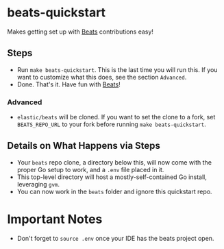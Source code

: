 # beats-quickstart
Makes getting set up with [Beats](https://github.com/elastic/beats) contributions easy!

## Steps
- Run `make beats-quickstart`. This is the last time you will run this. If you want to customize what this does, see the section `Advanced`.
- Done. That's it. Have fun with [Beats](https://github.com/elastic/beats)!

### Advanced
- `elastic/beats` will be cloned. If you want to set the clone to a fork, set `BEATS_REPO_URL` to your fork before running `make beats-quickstart`.

## Details on What Happens via Steps

- Your `beats` repo clone, a directory below this, will now come with the proper Go setup to work, and a `.env` file placed in it.
- This top-level directory will host a mostly-self-contained Go install, leveraging `gvm`.
- You can now work in the `beats` folder and ignore this quickstart repo. 

# Important Notes
- Don't forget to `source .env` once your IDE has the beats project open.